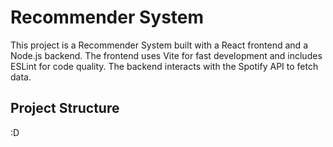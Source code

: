 # Recommender System

This project is a Recommender System built with a React frontend and a Node.js backend. The frontend uses Vite for fast development and includes ESLint for code quality. The backend interacts with the Spotify API to fetch data.

## Project Structure

:D
